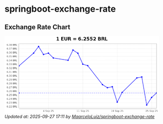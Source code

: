 # springboot-exchange-rate

<!-- EXCHANGE-RATE-START -->
## Exchange Rate Chart

![Exchange Rate Chart](charts/chart.png)*Updated at: 2025-09-27 17:11 by [MaarceloLuiz/springboot-exchange-rate](https://github.com/MaarceloLuiz/springboot-exchange-rate)*


<!-- EXCHANGE-RATE-END -->
